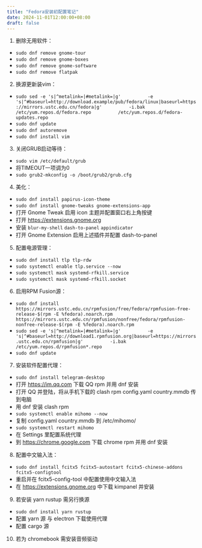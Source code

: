 ```yaml
---
title: "Fedora安装初配置笔记"
date: 2024-11-01T12:00:00+08:00
draft: false
---
```

1. 删除无用软件：
 - `sudo dnf remove gnome-tour`
 - `sudo dnf remove gnome-boxes`
 - `sudo dnf remove gnome-software`
 - `sudo dnf remove flatpak`
2. 换源更新装vim：
 - `sudo sed -e 's|^metalink=|#metalink=|g'          -e 's|^#baseurl=http://download.example/pub/fedora/linux|baseurl=https://mirrors.ustc.edu.cn/fedora|g'          -i.bak          /etc/yum.repos.d/fedora.repo          /etc/yum.repos.d/fedora-updates.repo`
 - `sudo dnf update`
 - `sudo dnf autoremove`
 - `sudo dnf install vim`
3. 关闭GRUB启动等待：
 - `sudo vim /etc/default/grub`
 - 将TIMEOUT一项调为0
 - `sudo grub2-mkconfig -o /boot/grub2/grub.cfg`
4. 美化：
 - `sudo dnf install papirus-icon-theme`
 - `sudo dnf install gnome-tweaks gnome-extensions-app`
 - 打开 Gnome Tweak 启用 icon 主题并配置窗口右上角按键
 - 打开 <https://extensions.gnome.org>
 - 安装 `blur-my-shell` `dash-to-panel` `appindicator`
 - 打开 Gnome Extension 启用上述插件并配置 dash-to-panel
5. 配置电源管理：
 - `sudo dnf install tlp tlp-rdw`
 - `sudo systemctl enable tlp.service --now`
 - `sudo systemctl mask systemd-rfkill.service`
 - `sudo systemctl mask systemd-rfkill.socket`
6. 启用RPM Fusion源：
 - `sudo dnf install https://mirrors.ustc.edu.cn/rpmfusion/free/fedora/rpmfusion-free-release-$(rpm -E %fedora).noarch.rpm https://mirrors.ustc.edu.cn/rpmfusion/nonfree/fedora/rpmfusion-nonfree-release-$(rpm -E %fedora).noarch.rpm`
 - `sudo sed -e 's|^metalink=|#metalink=|g'          -e 's|^#baseurl=http://download1.rpmfusion.org|baseurl=https://mirrors.ustc.edu.cn/rpmfusion|g'          -i.bak          /etc/yum.repos.d/rpmfusion*.repo`
 - `sudo dnf update`
7. 安装软件配置代理：
 - `sudo dnf install telegram-desktop`
 - 打开 <https://im.qq.com> 下载 QQ rpm 并用 dnf 安装
 - 打开 QQ 并登陆，将从手机下载的 clash rpm config.yaml country.mmdb 传到电脑
 - 用 dnf 安装 clash rpm
 - `sudo systemctl enable mihomo --now`
 - 复制 config.yaml country.mmdb 到 /etc/mihomo/
 - `sudo systemctl restart mihomo`
 - 在 Settings 里配置系统代理
 - 到 <https://chrome.google.com> 下载 chrome rpm 并用 dnf 安装
8. 配置中文输入法：
 - `sudo dnf install fcitx5 fcitx5-autostart fcitx5-chinese-addons fcitx5-configtool`
 - 重启并在 fcitx5-config-tool 中配置使用中文输入法
 - 在 <https://extensions.gnome.org> 中下载 kimpanel 并安装
9. 若安装 yarn rustup 需另行换源
 - `sudo dnf install yarn rustup`
 - 配置 yarn 源 与 electron 下载使用代理
 - 配置 cargo 源
10. 若为 chromebook 需安装音频驱动
